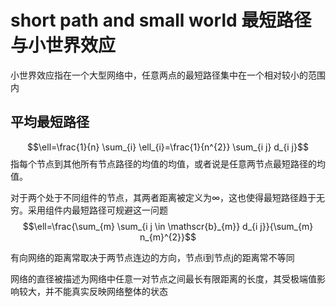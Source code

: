 # short path and small world 最短路径与小世界效应
小世界效应指在一个大型网络中，任意两点的最短路径集中在一个相对较小的范围内

## 平均最短路径
$$\ell=\frac{1}{n} \sum_{i} \ell_{i}=\frac{1}{n^{2}} \sum_{i j} d_{i j}$$
指每个节点到其他所有节点路径的均值的均值，或者说是任意两节点最短路径的均值。

对于两个处于不同组件的节点，其两者距离被定义为$\infty$，这也使得最短路径趋于无穷。采用组件内最短路径可规避这一问题
$$\ell=\frac{\sum_{m} \sum_{i j \in \mathscr{b}_{m}} d_{i j}}{\sum_{m} n_{m}^{2}}$$

有向网络的距离常取决于两节点连边的方向，节点i到节点j的距离常不等同

网络的直径被描述为网络中任意一对节点之间最长有限距离的长度，其受极端值影响较大，并不能真实反映网络整体的状态
